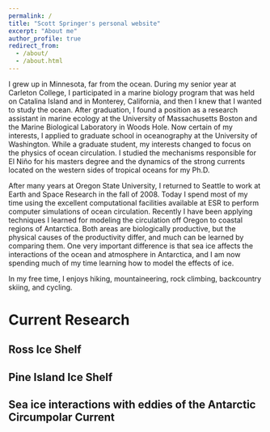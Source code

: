 ```yaml
---
permalink: /
title: "Scott Springer's personal website"
excerpt: "About me"
author_profile: true
redirect_from: 
  - /about/
  - /about.html
---
```


I grew up in Minnesota, far from the ocean.  During my senior year at Carleton College, I participated in a marine biology program that was held on Catalina Island and in Monterey, California, and then I knew that I wanted to study the ocean.  After graduation, I found a position as a research assistant in marine ecology at the University of Massachusetts Boston and the Marine Biological Laboratory in Woods Hole.  Now certain of my interests, I applied to graduate school in oceanography at the University of Washington.  While a graduate student, my interests changed to focus on the physics of ocean circulation. I studied the mechanisms responsible for El Niño for his masters degree and the dynamics of the strong currents located on the western sides of tropical oceans for my Ph.D.

After many years at Oregon State University, I returned to Seattle to work at Earth and Space Research in the fall of 2008.  Today I spend most of my time using the excellent computational facilities available at ESR to perform computer simulations of ocean circulation.  Recently I have been applying techniques I learned for modeling the circulation off Oregon to coastal regions of Antarctica.  Both areas are biologically productive, but the physical causes of the productivity differ, and much can be learned by comparing them.  One very important difference is that sea ice affects the interactions of the ocean and atmosphere in Antarctica, and I am now spending much of my time learning how to model the effects of ice.

In my free time, I enjoys hiking, mountaineering, rock climbing, backcountry skiing, and cycling.

Current Research
======

Ross Ice Shelf
--

Pine Island Ice Shelf
--

Sea ice interactions with eddies of the Antarctic Circumpolar Current
---
